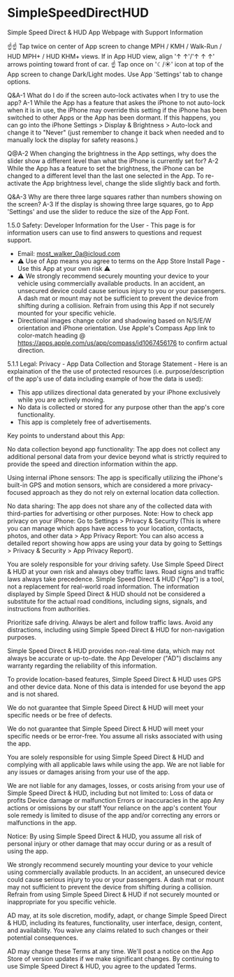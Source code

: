 # SimpleSpeedDirectHUD
Simple Speed Direct &amp; HUD App
Webpage with Support Information

☝☝ Tap twice on center of App screen to change MPH / KMH / Walk-Run / HUD MPH+ / HUD KHM+ views. If in App HUD view, align  '↑ ↑'/'↑ ↑ ↑'  arrows pointing toward front of car.  ☝ Tap once on '☾/☀︎'  icon at top of the App screen to change Dark/Light modes. Use App 'Settings' tab to change options.

Q&A-1
What do I do if the screen auto-lock activates when I try to use the app?
A-1
While the App has a feature that askes the iPhone to not auto-lock when it is in use, the iPhone may override this setting if the iPhone has been switched to other Apps or the App has been dormant.  If this happens, you can go into the iPhone Settings > Display & Brightness > Auto-lock and change it to "Never" (just remember to change it back when needed and to manually lock the display for safety reasons.)

Q@A-2
When changing the brightness in the App settings, why does the slider show a different level than what the iPhone is currently set for?
A-2
While the App has a feature to set the brightness, the iPhone can be changed to a different level than the last one selected in the App. To re-activate the App brightness level, change the slide slightly back and forth.

Q&A-3
Why are there three large squares rather than numbers showing on the screen?
A-3
If the display is showing three large squares, go to App 'Settings' and use the slider to reduce the size of the App Font.


1.5.0 Safety: Developer Information for the User - This page is for information users can use to find answers to questions and request support. 
* Email: most_walker_0a@icloud.com  
* ⚠ Use of App means you agree to terms on the App Store Install Page - Use this App at your own risk ⚠
* ⚠ We strongly recommend securely mounting your device to your vehicle using commercially available products. In an accident, an unsecured device could cause serious injury to you or your passengers. A dash mat or mount may not be sufficient to prevent the device from shifting during a collision. Refrain from using this App if not securely mounted for your specific vehicle.
* Directional images change color and shadowing based on N/S/E/W orientation and iPhone orientation. Use Apple's Compass App link to color-match heading  @ https://apps.apple.com/us/app/compass/id1067456176  to confirm actual direction.

5.1.1 Legal: Privacy - App Data Collection and Storage Statement - Here is an explaination of the the use of protected resources (i.e. purpose/description of the app's use of data including example of how the data is used):
* This app utilizes directional data generated by your iPhone exclusively while you are actively moving.
* No data is collected or stored for any purpose other than the app's core functionality.
* This app is completely free of advertisements.

Key points to understand about this App:

No data collection beyond app functionality:
The app does not collect any additional personal data from your device beyond what is strictly required to provide the speed and direction information within the app. 

Using internal iPhone sensors:
The app is specifically utilizing the iPhone's built-in GPS and motion sensors, which are considered a more privacy-focused approach as they do not rely on external location data collection. 

No data sharing:
The app does not share any of the collected data with third-parties for advertising or other purposes. Note: How to check app privacy on your iPhone: Go to Settings > Privacy & Security (This is where you can manage which apps have access to your location, contacts, photos, and other data > App Privacy Report: You can also access a detailed report showing how apps are using your data by going to Settings > Privacy & Security > App Privacy Report).

You are solely responsible for your driving safety. Use Simple Speed Direct & HUD at your own risk and always obey traffic laws. Road signs and traffic laws always take precedence. Simple Speed Direct & HUD ("App") is a tool, not a replacement for real-world road information. The information displayed by Simple Speed Direct & HUD should not be considered a substitute for the actual road conditions, including signs, signals, and instructions from authorities.

Prioritize safe driving. Always be alert and follow traffic laws. Avoid any distractions, including using Simple Speed Direct & HUD for non-navigation purposes.

Simple Speed Direct & HUD provides non-real-time data, which may not always be accurate or up-to-date. the App Developer ("AD") disclaims any warranty regarding the reliability of this information.

To provide location-based features, Simple Speed Direct & HUD uses GPS and other device data. None of this data is intended for use beyond the app and is not shared.  

We do not guarantee that Simple Speed Direct & HUD will meet your specific needs or be free of defects.

We do not guarantee that Simple Speed Direct & HUD will meet your specific needs or be error-free. You assume all risks associated with using the app.

You are solely responsible for using Simple Speed Direct & HUD and complying with all applicable laws while using the app. We are not liable for any issues or damages arising from your use of the app.

We are not liable for any damages, losses, or costs arising from your use of Simple Speed Direct & HUD, including but not limited to:
Loss of data or profits
Device damage or malfunction
Errors or inaccuracies in the app
Any actions or omissions by our staff
Your reliance on the app's content
Your sole remedy is limited to disuse of the app and/or correcting any errors or malfunctions in the app.

Notice: By using Simple Speed Direct & HUD, you assume all risk of personal injury or other damage that may occur during or as a result of using the app.

We strongly recommend securely mounting your device to your vehicle using commercially available products. In an accident, an unsecured device could cause serious injury to you or your passengers. A dash mat or mount may not sufficient to prevent the device from shifting during a collision. Refrain from using Simple Speed Direct & HUD if not securely mounted or inappropriate  for you specific vehicle.

AD may, at its sole discretion, modify, adapt, or change Simple Speed Direct & HUD, including its features, functionality, user interface, design, content, and availability. You waive any claims related to such changes or their potential consequences.

AD may change these Terms at any time. We'll post a notice on the App Store of version updates if we make significant changes. By continuing to use Simple Speed Direct & HUD, you agree to the updated Terms.
